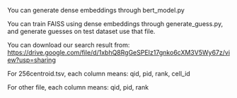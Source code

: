 You can generate dense embeddings through bert_model.py

You can train FAISS using dense embeddings through generate_guess.py, and generate guesses on test dataset use that file.


You can download our search result from:
https://drive.google.com/file/d/1xbhQ8RgGeSPEIz17gnko6cXM3V5Wy67z/view?usp=sharing

For 256centroid.tsv, each column means:
qid, pid, rank, cell_id

For other file, each column means:
qid, pid, rank
  
